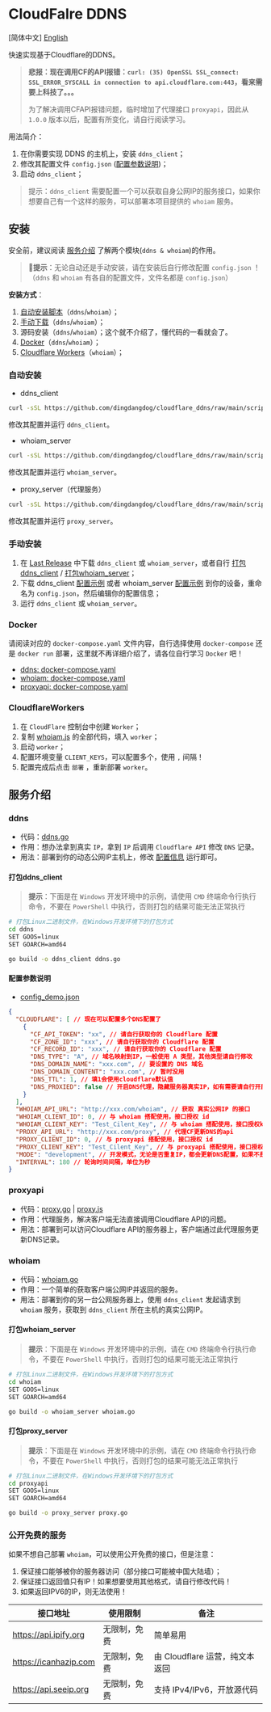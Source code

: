 # CloudFalre DDNS

[简体中文] [English](./README_EN.MD)

快速实现基于Cloudflare的DDNS。

> **悲报：现在调用CF的API报错：`curl: (35) OpenSSL SSL_connect: SSL_ERROR_SYSCALL in connection to api.cloudflare.com:443`，看来需要上科技了。。。**
> 
> 为了解决调用CFAPI报错问题，临时增加了代理接口 `proxyapi`，因此从 `1.0.0` 版本以后，配置有所变化，请自行阅读学习。


用法简介：

1. 在你需要实现 DDNS 的主机上，安装 `ddns_client`；
2. 修改其配置文件 `config.json` ([配置参数说明](#配置参数说明))；
3. 启动 `ddns_client`；

> 提示：`ddns_client` 需要配置一个可以获取自身公网IP的服务接口，如果你想要自己有一个这样的服务，可以部署本项目提供的 `whoiam` 服务。

## 安装

安全前，建议阅读 [服务介绍](#服务介绍) 了解两个模块(`ddns & whoiam`)的作用。

> 🧨**提示**：无论自动还是手动安装，请在安装后自行修改配置 `config.json` ！（`ddns` 和 `whoiam` 有各自的配置文件，文件名都是 `config.json`）

**安装方式**：

1. [自动安装脚本](#自动安装)（`ddns`/`whoiam`）；
2. [手动下载](#手动安装)（`ddns`/`whoiam`）；
3. 源码安装（`ddns`/`whoiam`）；这个就不介绍了，懂代码的一看就会了。
4. [Docker](#docker)（`ddns`/`whoiam`）；
5. [Cloudflare Workers](#cloudflareworkers)（`whoiam`）；

### 自动安装

- ddns_client

```sh
curl -sSL https://github.com/dingdangdog/cloudflare_ddns/raw/main/script/update_ddns.sh | bash
```

修改其配置并运行 `ddns_client`。

- whoiam_server

```sh
curl -sSL https://github.com/dingdangdog/cloudflare_ddns/raw/main/script/update_whoiam.sh | bash
```

修改其配置并运行 `whoiam_server`。

- proxy_server（代理服务）

```sh
curl -sSL https://github.com/dingdangdog/cloudflare_ddns/raw/main/script/update_proxy.sh | bash
```

修改其配置并运行 `proxy_server`。

### 手动安装

1. 在 [Last Release](https://github.com/dingdangdog/cloudflare_ddns/releases) 中下载 `ddns_client` 或 `whoiam_server`，或者自行 [打包ddns_client](#打包ddns_client) / [打包whoiam_server](#打包whoiam_server)；
2. 下载 ddns_client [配置示例](./ddns/config_demo.json) 或者 whoiam_server [配置示例](./whoiam/config_demo.json) 到你的设备，重命名为 `config.json`，然后编辑你的配置信息；
3. 运行 `ddns_client` 或 `whoiam_server`。

### Docker

请阅读对应的 `docker-compose.yaml` 文件内容，自行选择使用 `docker-compose` 还是 `docker run` 部署，这里就不再详细介绍了，请各位自行学习 `Docker` 吧！

- [ddns: docker-compose.yaml](./ddns/docker-compose.yaml)
- [whoiam: docker-compose.yaml](./whoiam/docker-compose.yaml)
- [proxyapi: docker-compose.yaml](./proxyapi/docker-compose.yaml)

### CloudflareWorkers

1. 在 `CloudFlare` 控制台中创建 `Worker`；
2. 复制 [whoiam.js](./whoiam/whoiam.js) 的全部代码，填入 `worker`；
3. 启动 `worker`；
4. 配置环境变量 `CLIENT_KEYS`，可以配置多个，使用 `,` 间隔！
5. 配置完成后点击 `部署` ，重新部署 `worker`。

## 服务介绍

### ddns

- 代码：[ddns.go](./ddns/ddns.go)
- 作用：想办法拿到真实 `IP`，拿到 `IP` 后调用 `Cloudflare API` 修改 `DNS` 记录。
- 用法：部署到你的动态公网IP主机上，修改 [配置信息](./ddns/config_demo.json) 运行即可。

#### 打包ddns_client

> **提示**：下面是在 `Windows` 开发环境中的示例，请使用 `CMD` 终端命令行执行命令，不要在 `PowerShell` 中执行，否则打包的结果可能无法正常执行

```bash
# 打包Linux二进制文件，在Windows开发环境下的打包方式
cd ddns
SET GOOS=linux
SET GOARCH=amd64

go build -o ddns_client ddns.go
```

#### 配置参数说明

- [config_demo.json](./ddns/config_demo.json)

```json
{
  "CLOUDFLARE": [ // 现在可以配置多个DNS配置了
    {
      "CF_API_TOKEN": "xx", // 请自行获取你的 Cloudflare 配置
      "CF_ZONE_ID": "xxx", // 请自行获取你的 Cloudflare 配置
      "CF_RECORD_ID": "xxx", // 请自行获取你的 Cloudflare 配置
      "DNS_TYPE": "A", // 域名映射到IP，一般使用 A 类型，其他类型请自行修改
      "DNS_DOMAIN_NAME": "xxx.com", // 要设置的 DNS 域名
      "DNS_DOMAIN_CONTENT": "xxx.com", // 暂时没用
      "DNS_TTL": 1, // 填1会使用cloudflare默认值
      "DNS_PROXIED": false // 开启DNS代理，隐藏服务器真实IP，如有需要请自行开启。
    }
  ],
  "WHOIAM_API_URL": "http://xxx.com/whoiam", // 获取 真实公网IP 的接口
  "WHOIAM_CLIENT_ID": 0, // 与 whoiam 搭配使用，接口授权 id
  "WHOIAM_CLIENT_KEY": "Test_Cilent_Key", // 与 whoiam 搭配使用，接口授权key
  "PROXY_API_URL": "http://xxx.com/proxy", // 代理CF更新DNS的api
  "PROXY_CLIENT_ID": 0, // 与 proxyapi 搭配使用，接口授权 id
  "PROXY_CLIENT_KEY": "Test_Cilent_Key", // 与 proxyapi 搭配使用，接口授权key
  "MODE": "development", // 开发模式，无论是否重复IP，都会更新DNS配置，如果不是开发模式，会自动与上一次IP校验，详情请阅读代码
  "INTERVAL": 180 // 轮询时间间隔，单位为秒
}
```

### proxyapi

- 代码：[proxy.go](./proxyapi/proxy.go) | [proxy.js](./proxyapi/proxy.js)
- 作用：代理服务，解决客户端无法直接调用Cloudflare API的问题。
- 用法：部署到可以访问Cloudflare API的服务器上，客户端通过此代理服务更新DNS记录。


### whoiam

- 代码：[whoiam.go](./whoiam/whoiam.go)
- 作用：一个简单的获取客户端公网IP并返回的服务。
- 用法：部署到你的另一台公网服务器上，使用 `ddns_client` 发起请求到 `whoiam` 服务，获取到 `ddns_client` 所在主机的真实公网IP。

#### 打包whoiam_server

> **提示**：下面是在 `Windows` 开发环境中的示例，请在 `CMD` 终端命令行执行命令，不要在 `PowerShell` 中执行，否则打包的结果可能无法正常执行

```bash
# 打包Linux二进制文件，在Windows开发环境下的打包方式
cd whoiam
SET GOOS=linux
SET GOARCH=amd64

go build -o whoiam_server whoiam.go
```

#### 打包proxy_server

> **提示**：下面是在 `Windows` 开发环境中的示例，请在 `CMD` 终端命令行执行命令，不要在 `PowerShell` 中执行，否则打包的结果可能无法正常执行

```bash
# 打包Linux二进制文件，在Windows开发环境下的打包方式
cd proxyapi
SET GOOS=linux
SET GOARCH=amd64

go build -o proxy_server proxy.go
```

### 公开免费的服务

如果不想自己部署 `whoiam`，可以使用公开免费的接口，但是注意：

1. 保证接口能够被你的服务器访问（部分接口可能被中国大陆墙）；
2. 保证接口返回值只有IP！如果想要使用其他格式，请自行修改代码！
3. 如果返回IPV6的IP，则无法使用！

| **接口地址**                                    | **使用限制**                  | **备注**                           |
| ------------------------------------------- | ----------------------------- | ---------------------------------- |
| <https://api.ipify.org>                       | 无限制，免费                  | 简单易用|
| <https://icanhazip.com>                       | 无限制，免费                  | 由 Cloudflare 运营，纯文本返回     |
| <https://api.seeip.org>                       | 无限制，免费                  | 支持 IPv4/IPv6，开放源代码         |
